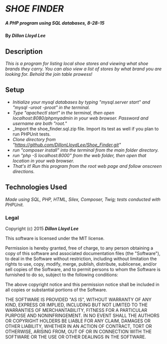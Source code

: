# _SHOE FINDER_

##### _A PHP program using SQL databases, 8-28-15_

#### By _**Dillon Lloyd Lee**_

## Description

_This is a program for listing local shoe stores and viewing what shoe brands they carry.  You can also view a list of stores by what brand you are looking for.  Behold the join table prowess!_

## Setup

* _Initialize your mysql databases by typing "mysql.server start" and "mysql -uroot -proot" in the terminal._
* _Type "apachectl start" in the terminal, then open localhost:8080/phpmyadmin in your web browser.  Password and username are both "root."_
* _Import the shoe_finder.sql.zip file.  Import its test as well if you plan to run PHPUnit tests.
* _Clone directory from "https://github.com/DillonLloydLee/Shoe_Finder.git"_
* _run "composer install" into the terminal from the main folder directory._
* _run "php -S localhost:8000" from the web folder, then open that location in your web browser._
* _That's it!  Run this program from the root web page and follow onscreen directions._

## Technologies Used

_Made using SQL, PHP, HTML, Silex, Composer, Twig; tests conducted with PHPUnit._

### Legal


Copyright (c) 2015 **_Dillon Lloyd Lee_**

This software is licensed under the MIT license.

Permission is hereby granted, free of charge, to any person obtaining a copy
of this software and associated documentation files (the "Software"), to deal
in the Software without restriction, including without limitation the rights
to use, copy, modify, merge, publish, distribute, sublicense, and/or sell
copies of the Software, and to permit persons to whom the Software is
furnished to do so, subject to the following conditions:

The above copyright notice and this permission notice shall be included in
all copies or substantial portions of the Software.

THE SOFTWARE IS PROVIDED "AS IS", WITHOUT WARRANTY OF ANY KIND, EXPRESS OR
IMPLIED, INCLUDING BUT NOT LIMITED TO THE WARRANTIES OF MERCHANTABILITY,
FITNESS FOR A PARTICULAR PURPOSE AND NONINFRINGEMENT. IN NO EVENT SHALL THE
AUTHORS OR COPYRIGHT HOLDERS BE LIABLE FOR ANY CLAIM, DAMAGES OR OTHER
LIABILITY, WHETHER IN AN ACTION OF CONTRACT, TORT OR OTHERWISE, ARISING FROM,
OUT OF OR IN CONNECTION WITH THE SOFTWARE OR THE USE OR OTHER DEALINGS IN
THE SOFTWARE.

